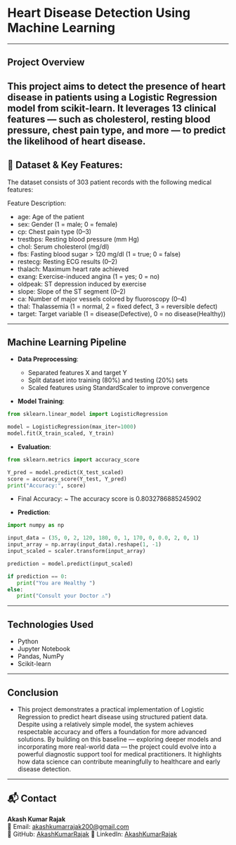 # Heart Disease Detection Using Machine Learning

---

## Project Overview

This project aims to detect the presence of heart disease in patients using a Logistic Regression model from scikit-learn. It leverages 13 clinical features — such as cholesterol, resting blood pressure, chest pain type, and more — to predict the likelihood of heart disease.
---

## 📂 Dataset & Key Features:

The dataset consists of 303 patient records with the following medical features:

Feature	Description:

- age: Age of the patient
- sex: Gender (1 = male; 0 = female)
- cp: Chest pain type (0–3)
- trestbps: Resting blood pressure (mm Hg)
- chol: Serum cholesterol (mg/dl)
- fbs: Fasting blood sugar > 120 mg/dl (1 = true; 0 = false)
- restecg: Resting ECG results (0–2)
- thalach: Maximum heart rate achieved
- exang: Exercise-induced angina (1 = yes; 0 = no)
- oldpeak: ST depression induced by exercise
- slope: Slope of the ST segment (0–2)
- ca: Number of major vessels colored by fluoroscopy (0–4)
- thal: Thalassemia (1 = normal, 2 = fixed defect, 3 = reversible defect)
- target: Target variable (1 = disease(Defective), 0 = no disease(Healthy))


---

## Machine Learning Pipeline

- **Data Preprocessing**:
  - Separated features X and target Y
  - Split dataset into training (80%) and testing (20%) sets
  - Scaled features using StandardScaler to improve convergence

- **Model Training**:
 ```python 
from sklearn.linear_model import LogisticRegression

model = LogisticRegression(max_iter=1000)
model.fit(X_train_scaled, Y_train)
```

- **Evaluation**:
 ```python 
from sklearn.metrics import accuracy_score

Y_pred = model.predict(X_test_scaled)
score = accuracy_score(Y_test, Y_pred)
print("Accuracy:", score)
```
- Final Accuracy: ~ The accuracy score is 0.8032786885245902

- **Prediction**:
 ```python 
import numpy as np

input_data = (35, 0, 2, 120, 180, 0, 1, 170, 0, 0.0, 2, 0, 1)
input_array = np.array(input_data).reshape(1, -1)
input_scaled = scaler.transform(input_array)

prediction = model.predict(input_scaled)

if prediction == 0:
    print("You are Healthy ")
else:
    print("Consult your Doctor ⚠")
```

---

## Technologies Used

- Python
- Jupyter Notebook
- Pandas, NumPy
- Scikit-learn

---

## Conclusion

- This project demonstrates a practical implementation of Logistic Regression to predict heart disease using structured patient data. Despite using a relatively simple model, the system achieves respectable accuracy and offers a foundation for more advanced solutions. By building on this baseline — exploring deeper models and incorporating more real-world data — the project could evolve into a powerful diagnostic support tool for medical practitioners. It highlights how data science can contribute meaningfully to healthcare and early disease detection.

---

## 📬 Contact

**Akash Kumar Rajak**  
📧 Email: [akashkumarrajak200@gmail.com](mailto:akashkumarrajak200@gmail.com)  
💼 GitHub: [AkashKumarRajak](https://github.com/AkashKumarRajak)
🔗 LinkedIn: [AkashKumarRajak](https://www.linkedin.com/in/akash-kumar-rajak-22a98623b/)



